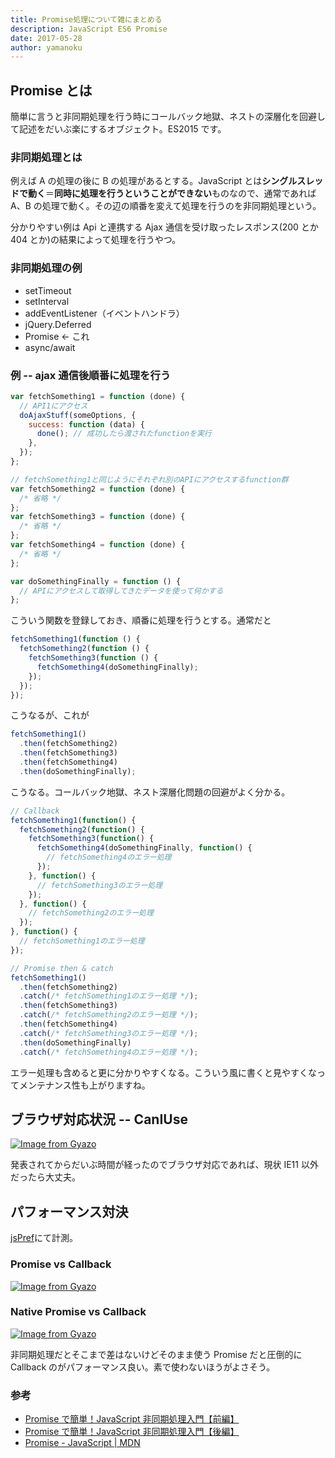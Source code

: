 ```yaml
---
title: Promise処理について雑にまとめる
description: JavaScript ES6 Promise
date: 2017-05-28
author: yamanoku
---
```


## Promise とは

簡単に言うと非同期処理を行う時にコールバック地獄、ネストの深層化を回避して記述をだいぶ楽にするオブジェクト。ES2015 です。

### 非同期処理とは

例えば A の処理の後に B の処理があるとする。JavaScript とは<b>シングルスレッドで動く</b>＝<b>同時に処理を行うということができない</b>ものなので、通常であれば A、B の処理で動く。その辺の順番を変えて処理を行うのを非同期処理という。

分かりやすい例は Api と連携する Ajax 通信を受け取ったレスポンス(200 とか 404 とか)の結果によって処理を行うやつ。

### 非同期処理の例

- setTimeout
- setInterval
- addEventListener（イベントハンドラ）
- jQuery.Deferred
- Promise ← これ
- async/await

### 例 -- ajax 通信後順番に処理を行う

```javascript
var fetchSomething1 = function (done) {
  // API1にアクセス
  doAjaxStuff(someOptions, {
    success: function (data) {
      done(); // 成功したら渡されたfunctionを実行
    },
  });
};

// fetchSomething1と同じようにそれぞれ別のAPIにアクセスするfunction群
var fetchSomething2 = function (done) {
  /* 省略 */
};
var fetchSomething3 = function (done) {
  /* 省略 */
};
var fetchSomething4 = function (done) {
  /* 省略 */
};

var doSomethingFinally = function () {
  // APIにアクセスして取得してきたデータを使って何かする
};
```

こういう関数を登録しておき、順番に処理を行うとする。通常だと

```javascript
fetchSomething1(function () {
  fetchSomething2(function () {
    fetchSomething3(function () {
      fetchSomething4(doSomethingFinally);
    });
  });
});
```

こうなるが、これが

```javascript
fetchSomething1()
  .then(fetchSomething2)
  .then(fetchSomething3)
  .then(fetchSomething4)
  .then(doSomethingFinally);
```

こうなる。コールバック地獄、ネスト深層化問題の回避がよく分かる。

```javascript
// Callback
fetchSomething1(function() {
  fetchSomething2(function() {
    fetchSomething3(function() {
      fetchSomething4(doSomethingFinally, function() {
        // fetchSomething4のエラー処理
      });
    }, function() {
      // fetchSomething3のエラー処理
    });
  }, function() {
    // fetchSomething2のエラー処理
  });
}, function() {
  // fetchSomething1のエラー処理
});

// Promise then & catch
fetchSomething1()
  .then(fetchSomething2)
  .catch(/* fetchSomething1のエラー処理 */);
  .then(fetchSomething3)
  .catch(/* fetchSomething2のエラー処理 */);
  .then(fetchSomething4)
  .catch(/* fetchSomething3のエラー処理 */);
  .then(doSomethingFinally)
  .catch(/* fetchSomething4のエラー処理 */);
```

エラー処理も含めると更に分かりやすくなる。こういう風に書くと見やすくなってメンテナンス性も上がりますね。

## ブラウザ対応状況 -- CanIUse

[![Image from Gyazo](https://i.gyazo.com/27f6663a05cf677796e44911a766c161.png)](https://gyazo.com/27f6663a05cf677796e44911a766c161)

発表されてからだいぶ時間が経ったのでブラウザ対応であれば、現状 IE11 以外だったら大丈夫。

## パフォーマンス対決

[jsPref](https://jsperf.com/)にて計測。

### Promise vs Callback

[![Image from Gyazo](https://i.gyazo.com/9eb43867d18465da067d59ea659365e1.png)](https://gyazo.com/9eb43867d18465da067d59ea659365e1)

### Native Promise vs Callback

[![Image from Gyazo](https://i.gyazo.com/363caf653209063133a294aca9e1e8e1.png)](https://gyazo.com/363caf653209063133a294aca9e1e8e1)

非同期処理だとそこまで差はないけどそのまま使う Promise だと圧倒的に Callback のがパフォーマンス良い。素で使わないほうがよさそう。

### 参考

- [Promise で簡単！JavaScript 非同期処理入門【前編】](https://html5experts.jp/takazudo/17107/)
- [Promise で簡単！JavaScript 非同期処理入門【後編】](https://html5experts.jp/takazudo/17113/)
- [Promise - JavaScript | MDN](https://developer.mozilla.org/ja/docs/Web/JavaScript/Reference/Global_Objects/Promise)
